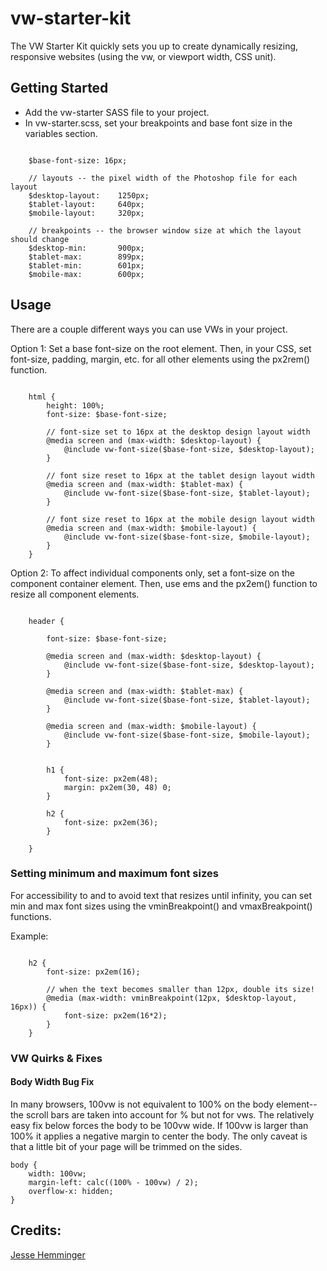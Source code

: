 # vw-starter-kit

The VW Starter Kit quickly sets you up to create dynamically resizing, responsive websites (using the vw, or viewport width, CSS unit).

## Getting Started

* Add the vw-starter SASS file to your project.
* In vw-starter.scss, set your breakpoints and base font size in the variables section.

````

	$base-font-size: 16px;

	// layouts -- the pixel width of the Photoshop file for each layout
	$desktop-layout: 	1250px;
	$tablet-layout: 	640px;
	$mobile-layout: 	320px;

	// breakpoints -- the browser window size at which the layout should change
	$desktop-min: 		900px;
	$tablet-max: 		899px;
	$tablet-min: 		601px;
	$mobile-max: 		600px;

````

## Usage

There are a couple different ways you can use VWs in your project.

Option 1: Set a base font-size on the root <html> element. Then, in your CSS, set font-size, padding, margin, etc. for all other elements using the px2rem() function.

````

	html {
	    height: 100%;
	    font-size: $base-font-size;

		// font-size set to 16px at the desktop design layout width
	    @media screen and (max-width: $desktop-layout) {
	        @include vw-font-size($base-font-size, $desktop-layout);
	    }

		// font size reset to 16px at the tablet design layout width
	    @media screen and (max-width: $tablet-max) {
	        @include vw-font-size($base-font-size, $tablet-layout);
	    }

		// font size reset to 16px at the mobile design layout width
	    @media screen and (max-width: $mobile-layout) {
	        @include vw-font-size($base-font-size, $mobile-layout);
	    }
	}

````

Option 2: To affect individual components only, set a font-size on the component container element. Then, use ems and the px2em() function to resize all component elements.

````

	header {

		font-size: $base-font-size;

	    @media screen and (max-width: $desktop-layout) {
	        @include vw-font-size($base-font-size, $desktop-layout);
	    }

	    @media screen and (max-width: $tablet-max) {
	        @include vw-font-size($base-font-size, $tablet-layout);
	    }

	    @media screen and (max-width: $mobile-layout) {
	        @include vw-font-size($base-font-size, $mobile-layout);
	    }


	    h1 {
			font-size: px2em(48);
			margin: px2em(30, 48) 0;
		}

		h2 {
			font-size: px2em(36);
		}

    }

````

### Setting minimum and maximum font sizes

For accessibility to and to avoid text that resizes until infinity, you can set min and max font sizes using the vminBreakpoint() and vmaxBreakpoint() functions.

Example:

````

	h2 {
		font-size: px2em(16);

		// when the text becomes smaller than 12px, double its size!
		@media (max-width: vminBreakpoint(12px, $desktop-layout, 16px)) {
			font-size: px2em(16*2);
		}
	}

````

### VW Quirks & Fixes

#### Body Width Bug Fix

In many browsers, 100vw is not equivalent to 100% on the body element--the scroll bars are taken into account for % but not for vws. The relatively easy fix below forces the body to be 100vw wide. If 100vw is larger than 100% it applies a negative margin to center the body. The only caveat is that a little bit of your page will be trimmed on the sides.

````
body {
	width: 100vw;
	margin-left: calc((100% - 100vw) / 2);
	overflow-x: hidden;
}
````

## Credits: 
[Jesse Hemminger](https://github.com/hemminger8/vw-starter-kit)

